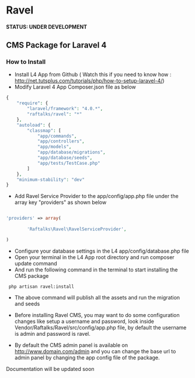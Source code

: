 # Ravel

#### STATUS: UNDER DEVELOPMENT

## CMS Package for Laravel 4

### How to Install

- Install L4 App from Github ( Watch this if you need to know how : http://net.tutsplus.com/tutorials/php/how-to-setup-laravel-4/)
- Modify Laravel 4 App Composer.json file as below

```php
{
	"require": {
		"laravel/framework": "4.0.*",
		"raftalks/ravel": "*"
	},
	"autoload": {
		"classmap": [
			"app/commands",
			"app/controllers",
			"app/models",
			"app/database/migrations",
			"app/database/seeds",
			"app/tests/TestCase.php"
		]
	},
	"minimum-stability": "dev"
}

```

- Add Ravel Service Provider to the app/config/app.php file under the array key "providers" as shown below

```php

'providers' => array(
		
		'Raftalks\Ravel\RavelServiceProvider',

)

```
- Configure your database settings in the L4 app/config/database.php file
- Open your terminal in the L4 App root directory and run composer update command
- And run the following command in the terminal to start installing the CMS package

```
 php artisan ravel:install
```

- The above command will publish all the assets and run the migration and seeds
- Before installing Ravel CMS, you may want to do some configuration changes like setup a username and password, look inside Vendor/Raftalks/Ravel/src/config/app.php file, by default the username is admin and password is ravel.

- By default the CMS admin panel is available on http://www.domain.com/admin and you can change the base url to admin panel by changing the app config file of the package.

Documentation will be updated soon